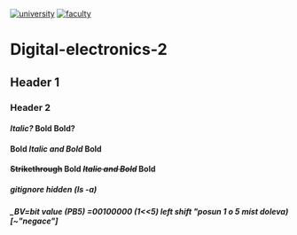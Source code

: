 [![university](https://img.shields.io/badge/university-Brno%20University%20of%20Technology-red.svg)](https://www.vutbr.cz/en/)
[![faculty](https://img.shields.io/badge/faculty-Faculty%20of%20Electrical%20Engineering%20and%20Communication-blue.svg)](https://www.fekt.vutbr.cz/)


# Digital-electronics-2

## Header 1
### Header 2
#### *Italic?* **Bold** __Bold?__
#### **Bold _Italic and Bold_ Bold**
#### ~~Strikethrough~~ **Bold ~~_Italic and Bold_~~ Bold**
##### gitignore hidden (ls -a)
##### _BV=bit value (PB5) =00100000 (1<<5) left shift "posun 1 o 5 míst doleva) [~"negace"]
